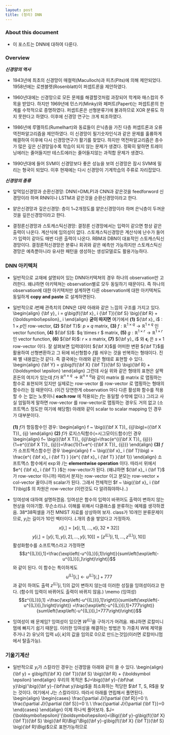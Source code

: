 ```yaml
---
layout: post 
title: (정리) DNN 
---
```


### About this document
- 이 포스트는 DNN에 대하여 다룬다.

### Overview
***신경망의 역사***
- 1943년에 최초의 신경망이 매컬럭(Maculloch)과 피츠(Pits)에 의해 제안되었다. 1958년에는 로젠블렛(Rosenblatt)이 퍼셉트론을 제안하였다. 

- 1960년대에는 신경망으로 모든 문제를 해결할것처럼 과장되어 학계와 매스컴의 주목을 받았다. 하지만 1969년에 민스키(Minky)와 페퍼트(Papert)는 퍼셉트론의 한계를 수학적으로 증명하였다. 퍼셉트론은 선형분류기에 불과하므로 XOR 분류도 하지 못한다고 하였다. 이후에 신경망 연구는 크게 퇴조하였다. 

- 1986년에 루멜하트(Rumelhart)와 동료들이 은닉층을 가진 다층 퍼셉트론과 오류 역전파알고리즘을 제안하였다. 이 신경망이 필기숫자인식과 같은 문제를 훌륭하게 해결하여 이후에 다시 신경망연구가 활기를 찾았다. 하지만 역전파알고리즘은 층수가 많은 깊은 신경망일수록 학습이 되지 않는 문제가 생겼다. 정확히 말하면 트레이닝에러는 줄어들지만 테스트에러는 줄어들지않는 과적합 문제가 생겼다. 

- 1990년대에 들어 SVM이 신경망보다 좋은 성능을 보여 신경망은 잠시 SVM에 밀리는 형국이 되었다. 이후 현재에는 다시 신경망이 기계학습의 주류로 자리잡았다. 

***신경망의 종류***
- 앞먹임신경망과 순환신경망: DNN(=DMLP)과 CNN과 같은것을 feedforword 신경망이라 하며 RNN이나 LSTM과 같은것을 순환신경망이라고 한다. 

- 얕은신경망과 깊은신경망: 층이 1~2개정도를 얕은신경망이라 하며 은닉층이 두꺼운 것을 깊은신경망이라고 한다. 

- 결정론신경망과 스토캐스틱신경망: 결정론 신경망에서는 입력이 같으면 항상 같은 출력이 나온다. 계산식에 임의성이 없다. 스토캐스틱신경망은 계산식에 난수가 들어가 입력이 같아도 매번 다른 출력이 나온다. RBM과 DBN이 대표적인 스토캐스틱신경망이다. 결정론적신경망은 분류나 회귀와 같은 예측만 가능하지만 스토캐스틱신경망은 예측뿐아니라 유사한 패턴을 생성하는 생성모델로도 활용가능하다. 

### DNN 아키텍처 

- 일반적으로 교재에 설명되어 있는 DNN아키텍쳐의 경우 하나의 observation만 고려한다. 왜냐하면 아키텍쳐는 observation별로 모두 동일하기 때문이다. 즉 하나의 observation에 대한 아키텍처만 설계하면 다른 observation에 대한 아키텍쳐도 동일하게 **copy and paste** 로 설계하면된다. 

- 일반적으로 $i$번째 관측치의 DNN은 대략 아래와 같은 느낌의 구조를 가지고 있다. 
\begin{align}
{\bf y}_ i = g\big(f({\bf x}_ i {\bf T}){\bf S} \big){\bf R} + {\boldsymbol\epsilon}_ i
\end{align} **굳이 따지면** 여기에서 **(1)** ${\bf x}_ i$ : $1\times p$인 row-vector, **(2)** ${\bf T}$: $p\times q$ matrix, **(3)** $f:\mathbb{R}^{1 \times q} \rightarrow \mathbb{R}^{1 \times q}$ 인 vector function, **(4)** ${\bf S}$: $q \times r $ matrix, **(5)** $g:\mathbb{R}^{1 \times r} \rightarrow \mathbb{R}^{1 \times r}$ 인 vector function, **(6)** ${\bf R}$: $r\times s$ matrix, **(7)** ${\bf y}_ i$ 와 ${\boldsymbol\epsilon}_ i$ 은 $s \times 1$ row-vector 이다. 잘 살펴보면 입력데이터 ${\bf X}$를 어떠한 변환 ${\bf T}$를 활용하여 선형변환하고 그 뒤에 비선형함수 $f$를 씌우는 것을 반복하는 형태이다. 진짜 별 내용없는것 같다. 즉 결국에는 아래와 같은 형태로 표현할 수 있다. 
\begin{align}
{\bf Y} = g\big(f({\bf X} {\bf T}){\bf S} \big){\bf R} + {\boldsymbol \epsilon}
\end{align} 
그런데 사실 위와 같은 형태의 표현은 살짝 혼돈의 여지가 있는데 $f$가 $\mathbb{R}^{n\times q} \rightarrow \mathbb{R}^{n \times q}$와 같이 matrix 를 matrix 로 맵핑하는 함수로 표현되어 있지만 실제로는 row-vector 를 row-vector 로 맵핑하는 형태의 함수라는 점 때문이다. (이건 당연한게 observation 마다 다른 활성화 함수를 적용할 수 는 없는 노릇이니 **each row** 에 적용되는 $f$는 동일할 수밖에 없다.) 그리고 사실 엄밀하게 말하면 row-vector 를 row-vector로 맵핑하는 경우도 거의 없고 (소프트맥스 정도만 여기에 해당함) 아래와 같이 scalar to scalar mapping 인 경우가 대부분이다. <br/><br/>
**(1)** $f$가 항등함수인 경우: 
\begin{align}
f ~ \big(({\bf X T})_ {ij}\big)=({\bf X T})_ {ij}
\end{align}
**(2)** $f$가 로지스틱함수(=시그모이드함수)인 경우
\begin{align}
f~ \big(({\bf X T})_ {ij}\big)=\frac{e^{({\bf X T})_ {ij}}}{1+e^{({\bf X T})_ {ij}}}=\frac{1}{1+e^{-({\bf X T})_ {ij}}}
\end{align}
**(3)** $f$가 소프트맥스함수인 경우 
\begin{align}
f ~ \big({\bf x}_ i {\bf T}\big) = \frac{e^{ {\bf x}_ i {\bf T} } }{e^{ {\bf x}_ i {\bf T} }{\bf 1}}
\end{align}
소프트맥스 함수에서 $\exp$와 $/$는 **elementwise operation** 이다. 따라서 위에서 $e^{ {\bf x}_ i {\bf T} }$는 row-vector가 된다. (왜냐하면 ${\bf x}_ i {\bf T}$ 가 row-vector 이니까) 따라서 분자는 row-vector 이고 분모는 row-vector $\times$ col-vector 꼴이니까 scalar가 된다. 그래서 전체적인 $f ~ \big({\bf x}_ i {\bf T}\big)$ 의 차원은 row-vector (이런것도 다 알려줘야하나..) 

- 잉여성에 대하여 설명하겠음. 잉여성은 함수의 입력이 바뀌어도 출력이 변하지 않는 현상을 이야기함. 무슨소리냐. 이해를 위해서 다클래스를 분류하는 예제를 생각하겠음. 
38*38픽셀을 가진 MNIST 자료를 상상하여 보자. class가 10개인 분류문제이므로, $y_i$는 길이가 10인 벡터이다. $L$개의 층을 쌓았다고 가정하자. 
$$x[i,]=[x[i,1],\dots,x[i,32*32]]$$
$$y[i,]=[y[i,1],y[i,2],\dots,y[i,10]]=[z^{(L)}[i,1],\dots,z^{(L)}[i,10]]$$
활성화함수를 소프트맥스라고 가정하면 
$$z^{(L)}[i,1]=\frac{\exp\left(-u^{(L)}[i,1]\right)}{sum\left(\exp\left(-u^{(L)}[i,]\right)\right)}$$
와 같이 된다. 이 함수는 특이하게도 
$$u^{(L)}[i,] \leftarrow u^{(L)}[i,]+777$$
과 같이 하여도 출력 $z^{(L)}[i,1]$의 값이 변하지 않는데 이러한 성질을 잉여성이라고 한다. (함수의 입력이 바뀌어도 출력이 바뀌지 않음.)
\memo (잉여성)
$$z^{(L)}[i,1]
=\frac{\exp\left(-u^{(L)}[i,1]\right)}{sum\left(\exp\left(-u^{(L)}[i,]\right)\right)}
=\frac{\exp\left(-u^{(L)}[i,1]+777\right)}{sum\left(\exp\left(-u^{(L)}[i,]+777\right)\right)}$$

- 잉여성이 왜 문제임? 잉여성이 있으면 $W^{(L)}$을 구하기가 어려움. 왜냐하면 로칼미니멈에 빠지기 쉽기 때문임. 이러한 잉여성을 해결하는 방법은 1) 가중치 $W$에 제약을 주거나 2) 유닛의 입력 $u[i,k]$의 값을 임의로 0으로 만드는것임(이러면 로칼미니멈에서 탈출가능). 

### 기울기계산 

- 일반적으로 $y_i$가 스칼라인 경우는 신경망을 아래와 같이 쓸 수 있다. 
\begin{align}
{\bf y} = g\big(f({\bf X} {\bf T}){\bf S} \big){\bf R} + {\boldsymbol \epsilon}
\end{align} 
우리의 목적은 $J=\big({\bf y}-{\bf\hat y}\big)'\big({\bf y}-{\bf\hat y}\big)$을 최소화하는 적당한 $\bf T, S, R$을 찾는 것이다. 여기에서 $J$는 스칼라이다. 따라서 아래를 연립해서 풀면된다. 
\begin{align}
\begin{cases}
\frac{\partial J}{\partial {\bf R}}=0 \\\\ 
\frac{\partial J}{\partial {\bf S}}=0 \\\\ \\
\frac{\partial J}{\partial {\bf T}}=0
\end{cases}
\end{align}
이제 하나씩 풀어보자. 
$J={\boldsymbol\epsilon}'{\boldsymbol\epsilon}=\Big({\bf y}-g\big(f({\bf X} {\bf T}){\bf S} \big){\bf R}\Big)'\Big({\bf y}-g\big(f({\bf X} {\bf T}){\bf S} \big){\bf R}\Big)$으로 표현가능하므로

